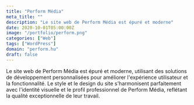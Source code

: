 ```yaml
---
title: "Perform Média"
meta_title: ""
description: "Le site web de Perform Média est épuré et moderne"
date: 2020-10-01T05:00:00Z
image: "/portfolio/perform.png"
categories: ["Web"]
tags: ["WordPress"]
domain: "perform.hu"
draft: false
---
```


Le site web de Perform Média est épuré et moderne, utilisant des solutions de développement personnalisées pour améliorer l'expérience utilisateur et la fonctionnalité. Le style et le design du site s'harmonisent parfaitement avec l'identité visuelle et le profil professionnel de Perform Média, reflétant la qualité exceptionnelle de leur travail.
